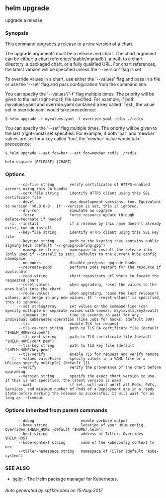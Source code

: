 ## helm upgrade

upgrade a release

### Synopsis



This command upgrades a release to a new version of a chart.

The upgrade arguments must be a release and chart. The chart
argument can be either: a chart reference('stable/mariadb'), a path to a chart directory,
a packaged chart, or a fully qualified URL. For chart references, the latest
version will be specified unless the '--version' flag is set.

To override values in a chart, use either the '--values' flag and pass in a file
or use the '--set' flag and pass configuration from the command line.

You can specify the '--values'/'-f' flag multiple times. The priority will be given to the
last (right-most) file specified. For example, if both myvalues.yaml and override.yaml
contained a key called 'Test', the value set in override.yaml would take precedence:

	$ helm upgrade -f myvalues.yaml -f override.yaml redis ./redis

You can specify the '--set' flag multiple times. The priority will be given to the
last (right-most) set specified. For example, if both 'bar' and 'newbar' values are
set for a key called 'foo', the 'newbar' value would take precedence:

	$ helm upgrade --set foo=bar --set foo=newbar redis ./redis


```
helm upgrade [RELEASE] [CHART]
```

### Options

```
      --ca-file string       verify certificates of HTTPS-enabled servers using this CA bundle
      --cert-file string     identify HTTPS client using this SSL certificate file
      --devel                use development versions, too. Equivalent to version '>0.0.0-0'. If --version is set, this is ignored.
      --dry-run              simulate an upgrade
      --force                force resource update through delete/recreate if needed
  -i, --install              if a release by this name doesn't already exist, run an install
      --key-file string      identify HTTPS client using this SSL key file
      --keyring string       path to the keyring that contains public signing keys (default "~/.gnupg/pubring.gpg")
      --namespace string     namespace to install the release into (only used if --install is set). Defaults to the current kube config namespace
      --no-hooks             disable pre/post upgrade hooks
      --recreate-pods        performs pods restart for the resource if applicable
      --repo string          chart repository url where to locate the requested chart
      --reset-values         when upgrading, reset the values to the ones built into the chart
      --reuse-values         when upgrading, reuse the last release's values, and merge in any new values. If '--reset-values' is specified, this is ignored.
      --set stringArray      set values on the command line (can specify multiple or separate values with commas: key1=val1,key2=val2)
      --timeout int          time in seconds to wait for any individual Kubernetes operation (like Jobs for hooks) (default 300)
      --tls                  enable TLS for request
      --tls-ca-cert string   path to TLS CA certificate file (default "$HELM_HOME/ca.pem")
      --tls-cert string      path to TLS certificate file (default "$HELM_HOME/cert.pem")
      --tls-key string       path to TLS key file (default "$HELM_HOME/key.pem")
      --tls-verify           enable TLS for request and verify remote
  -f, --values valueFiles    specify values in a YAML file or a URL(can specify multiple) (default [])
      --verify               verify the provenance of the chart before upgrading
      --version string       specify the exact chart version to use. If this is not specified, the latest version is used
      --wait                 if set, will wait until all Pods, PVCs, Services, and minimum number of Pods of a Deployment are in a ready state before marking the release as successful. It will wait for as long as --timeout
```

### Options inherited from parent commands

```
      --debug                     enable verbose output
      --home string               location of your Helm config. Overrides $HELM_HOME (default "$HOME/.helm")
      --host string               address of Tiller. Overrides $HELM_HOST
      --kube-context string       name of the kubeconfig context to use
      --tiller-namespace string   namespace of Tiller (default "kube-system")
```

### SEE ALSO
* [helm](helm.md)	 - The Helm package manager for Kubernetes.

###### Auto generated by spf13/cobra on 15-Aug-2017
